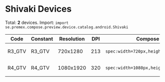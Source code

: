 # Shivaki Devices

Total: **2** devices. Import: `import se.premex.compose.preview.device.catalog.android.Shivaki`

| Code | Constant | Resolution | DPI | Compose Spec | Preview Usage |
|------|----------|------------|-----|-------------|---------------|
| R3_GTV | R3_GTV | 720x1280 | 213 | `spec:width=720px,height=1280px,dpi=213` | `@Preview(device = Shivaki.R3_GTV)` |
| R4_GTV | R4_GTV | 1080x1920 | 320 | `spec:width=1080px,height=1920px,dpi=320` | `@Preview(device = Shivaki.R4_GTV)` |

<!-- Generated automatically. Do not edit manually. -->

